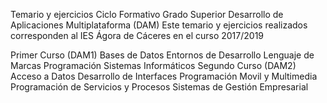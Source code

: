 Temario y ejercicios Ciclo Formativo Grado Superior Desarrollo de Aplicaciones Multiplataforma (DAM)
Este temario y ejercicios realizados corresponden al IES Ágora de Cáceres en el curso 2017/2019

Primer Curso (DAM1)
Bases de Datos
Entornos de Desarrollo
Lenguaje de Marcas
Programación
Sistemas Informáticos
Segundo Curso (DAM2)
Acceso a Datos
Desarrollo de Interfaces
Programación Movil y Multimedia
Programación de Servicios y Procesos
Sistemas de Gestión Empresarial
